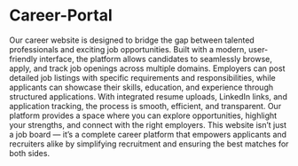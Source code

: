 # Career-Portal

Our career website is designed to bridge the gap between talented professionals and exciting job opportunities. Built with a modern, user-friendly interface, the platform allows candidates to seamlessly browse, apply, and track job openings across multiple domains. Employers can post detailed job listings with specific requirements and responsibilities, while applicants can showcase their skills, education, and experience through structured applications. With integrated resume uploads, LinkedIn links, and application tracking, the process is smooth, efficient, and transparent. Our platform provides a space where you can explore opportunities, highlight your strengths, and connect with the right employers. This website isn’t just a job board — it’s a complete career platform that empowers applicants and recruiters alike by simplifying recruitment and ensuring the best matches for both sides.
